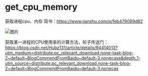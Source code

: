 # get_cpu_memory
获取进程cpu、内存
简书：https://www.jianshu.com/p/feb479089d82

![图片](https://user-images.githubusercontent.com/74752752/128282071-f881bc76-9f85-4667-9592-e90de2ae5cca.png)
























获取某一进程的CPU使用率的计算方法，轮子传送门：
https://blog.csdn.net/Hubz131/article/details/94414013?utm_medium=distribute.pc_relevant_download.none-task-blog-2~default~BlogCommendFromBaidu~default-3.nonecase&depth_1-utm_source=distribute.pc_relevant_download.none-task-blog-2~default~BlogCommendFromBaidu~default-3.nonecas

